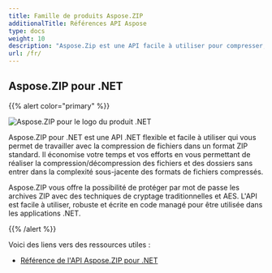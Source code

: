 ```yaml
---
title: Famille de produits Aspose.ZIP
additionalTitle: Références API Aspose
type: docs
weight: 10
description: "Aspose.Zip est une API facile à utiliser pour compresser, extraire et traiter des fichiers compressés aux formats Zip, RAR ou 7Zip. Applique le cryptage à l'aide de ZipCrypto ou AES128, 192 et AES256."
url: /fr/
---
```


## Aspose.ZIP pour .NET

{{% alert color="primary" %}} 

![Aspose.ZIP pour le logo du produit .NET](../home_1.png)


Aspose.ZIP pour .NET est une API .NET flexible et facile à utiliser qui vous permet de travailler avec la compression de fichiers dans un format ZIP standard. Il économise votre temps et vos efforts en vous permettant de réaliser la compression/décompression des fichiers et des dossiers sans entrer dans la complexité sous-jacente des formats de fichiers compressés.

Aspose.ZIP vous offre la possibilité de protéger par mot de passe les archives ZIP avec des techniques de cryptage traditionnelles et AES. L'API est facile à utiliser, robuste et écrite en code managé pour être utilisée dans les applications .NET.

{{% /alert %}} 

Voici des liens vers des ressources utiles :
- [Référence de l'API Aspose.ZIP pour .NET](/zip/fr/net/)